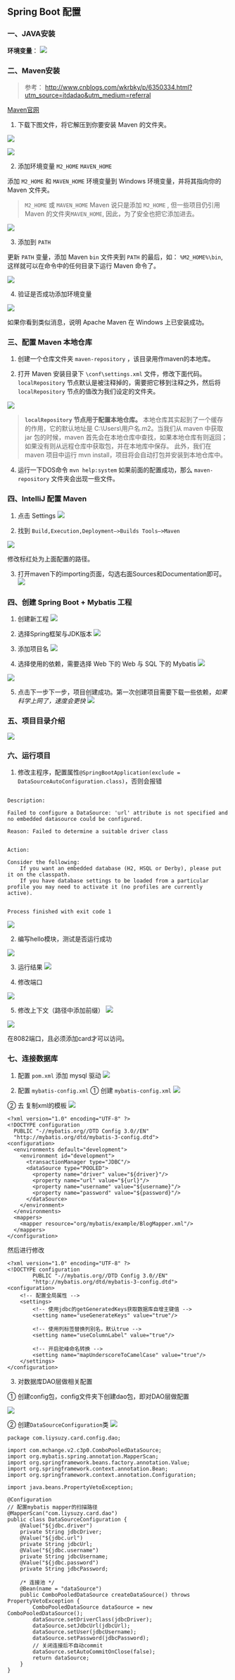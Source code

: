 
## Spring Boot 配置

### 一、JAVA安装

**环境变量**：
![](https://liysuzy-1257377207.cos.ap-beijing.myqcloud.com/HexoImg/20181209163836.png)

### 二、Maven安装

> 参考： http://www.cnblogs.com/wkrbky/p/6350334.html?utm_source=itdadao&utm_medium=referral

[Maven官网](http://maven.apache.org/download.cgi)

1. 下载下图文件，将它解压到你要安装 Maven 的文件夹。

![](https://liysuzy-1257377207.cos.ap-beijing.myqcloud.com/HexoImg/20181209164109.png)

![](https://liysuzy-1257377207.cos.ap-beijing.myqcloud.com/HexoImg/20181209164223.png)


2. 添加环境变量 `M2_HOME` `MAVEN_HOME`

添加 `M2_HOME` 和 `MAVEN_HOME` 环境变量到 Windows 环境变量，并将其指向你的 Maven 文件夹。

> `M2_HOME` 或 `MAVEN_HOME`
> Maven 说只是添加 `M2_HOME` , 但一些项目仍引用 Maven 的文件夹`MAVEN_HOME`, 因此，为了安全也把它添加进去。

![](https://liysuzy-1257377207.cos.ap-beijing.myqcloud.com/HexoImg/20181209164358.png)

3. 添加到 `PATH`

更新 `PATH` 变量，添加 Maven `bin` 文件夹到 `PATH` 的最后，如： `%M2_HOME%\bin`, 这样就可以在命令中的任何目录下运行 Maven 命令了。

![](https://liysuzy-1257377207.cos.ap-beijing.myqcloud.com/HexoImg/20181209164505.png)

4. 验证是否成功添加环境变量

![](https://liysuzy-1257377207.cos.ap-beijing.myqcloud.com/HexoImg/20181209164552.png)

如果你看到类似消息，说明 Apache Maven 在 Windows 上已安装成功。

### 三、配置 Maven 本地仓库

1. 创建一个仓库文件夹 `maven-repository` ，该目录用作maven的本地库。

2. 打开 Maven 安装目录下 `\conf\settings.xml` 文件，修改下面代码。`localRepository` 节点默认是被注释掉的，需要把它移到注释之外，然后将 `localRepository` 节点的值改为我们设定的文件夹。

![](https://liysuzy-1257377207.cos.ap-beijing.myqcloud.com/HexoImg/20181209165428.png)

> **`localRepository` 节点用于配置本地仓库。**
> 本地仓库其实起到了一个缓存的作用，它的默认地址是 C:\Users\用户名.m2。当我们从 maven 中获取 jar 包的时候，maven 首先会在本地仓库中查找，如果本地仓库有则返回；如果没有则从远程仓库中获取包，并在本地库中保存。
> 此外，我们在 maven 项目中运行 mvn install，项目将会自动打包并安装到本地仓库中。

4. 运行一下DOS命令
` mvn help:system `
如果前面的配置成功，那么 `maven-repository` 文件夹会出现一些文件。

### 四、IntelliJ 配置 Maven

1. 点击 Settings
![](https://liysuzy-1257377207.cos.ap-beijing.myqcloud.com/HexoImg/20181209164942.png)

2. 找到 `Build,Execution,Deployment–>Builds Tools–>Maven`

![](https://liysuzy-1257377207.cos.ap-beijing.myqcloud.com/HexoImg/20181209170337.png)

修改标红处为上面配置的路径。

3. 打开maven下的importing页面，勾选右面Sources和Documentation即可。 
![](https://liysuzy-1257377207.cos.ap-beijing.myqcloud.com/HexoImg/20181209171120.png)

### 四、创建 Spring Boot + Mybatis 工程

1. 创建新工程
![](https://liysuzy-1257377207.cos.ap-beijing.myqcloud.com/HexoImg/20181216204426.png)

2. 选择Spring框架与JDK版本
![](https://liysuzy-1257377207.cos.ap-beijing.myqcloud.com/HexoImg/20181216204516.png)

3. 添加项目名
![](https://liysuzy-1257377207.cos.ap-beijing.myqcloud.com/HexoImg/20181216204610.png)

4. 选择使用的依赖，需要选择 Web 下的 Web 与 SQL 下的 Mybatis 
![](https://liysuzy-1257377207.cos.ap-beijing.myqcloud.com/HexoImg/20181216204705.png)

![](https://liysuzy-1257377207.cos.ap-beijing.myqcloud.com/HexoImg/20181216204719.png)

5. 点击下一步下一步，项目创建成功。第一次创建项目需要下载一些依赖，_如果科学上网了，速度会更快_
![](https://liysuzy-1257377207.cos.ap-beijing.myqcloud.com/HexoImg/20181216205441.png)

### 五、项目目录介绍

![](https://liysuzy-1257377207.cos.ap-beijing.myqcloud.com/HexoImg/20181216210417.png)

### 六、运行项目
1. 修改主程序，配置属性`@SpringBootApplication(exclude = DataSourceAutoConfiguration.class)`，否则会报错

```

Description:

Failed to configure a DataSource: 'url' attribute is not specified and no embedded datasource could be configured.

Reason: Failed to determine a suitable driver class


Action:

Consider the following:
	If you want an embedded database (H2, HSQL or Derby), please put it on the classpath.
	If you have database settings to be loaded from a particular profile you may need to activate it (no profiles are currently active).


Process finished with exit code 1

```

![](https://liysuzy-1257377207.cos.ap-beijing.myqcloud.com/HexoImg/20181216211553.png)

2. 编写hello模块，测试是否运行成功

![](https://liysuzy-1257377207.cos.ap-beijing.myqcloud.com/HexoImg/20181216211730.png)

3. 运行结果
![](https://liysuzy-1257377207.cos.ap-beijing.myqcloud.com/HexoImg/20181216211829.png)

4. 修改端口

![](https://liysuzy-1257377207.cos.ap-beijing.myqcloud.com/HexoImg/20181216211957.png)

5. 修改上下文（路径中添加前缀）
![](https://liysuzy-1257377207.cos.ap-beijing.myqcloud.com/HexoImg/20181216212117.png)

![](https://liysuzy-1257377207.cos.ap-beijing.myqcloud.com/HexoImg/20181216212209.png)

在8082端口，且必须添加card才可以访问。

### 七、连接数据库

1. 配置 `pom.xml`
添加 mysql 驱动
![](https://liysuzy-1257377207.cos.ap-beijing.myqcloud.com/HexoImg/20181216221921.png)

2. 配置 `mybatis-config.xml`
① 创建 `mybatis-config.xml`
![](https://liysuzy-1257377207.cos.ap-beijing.myqcloud.com/HexoImg/20181216222116.png)

② 去 [](http://www.mybatis.org/mybatis-3/zh/getting-started.html)复制xml的模板
![](https://liysuzy-1257377207.cos.ap-beijing.myqcloud.com/HexoImg/20181216222339.png)
```
<?xml version="1.0" encoding="UTF-8" ?>
<!DOCTYPE configuration
  PUBLIC "-//mybatis.org//DTD Config 3.0//EN"
  "http://mybatis.org/dtd/mybatis-3-config.dtd">
<configuration>
  <environments default="development">
    <environment id="development">
      <transactionManager type="JDBC"/>
      <dataSource type="POOLED">
        <property name="driver" value="${driver}"/>
        <property name="url" value="${url}"/>
        <property name="username" value="${username}"/>
        <property name="password" value="${password}"/>
      </dataSource>
    </environment>
  </environments>
  <mappers>
    <mapper resource="org/mybatis/example/BlogMapper.xml"/>
  </mappers>
</configuration>
```
然后进行修改

```
<?xml version="1.0" encoding="UTF-8" ?>
<!DOCTYPE configuration
        PUBLIC "-//mybatis.org//DTD Config 3.0//EN"
        "http://mybatis.org/dtd/mybatis-3-config.dtd">
<configuration>
    <!-- 配置全局属性 -->
    <settings>
        <!-- 使用jdbc的getGeneratedKeys获取数据库自增主键值 -->
        <setting name="useGenerateKeys" value="true"/>

        <!-- 使用列标签替换列别名，默认true -->
        <setting name="useColumnLabel" value="true"/>

        <!-- 开启驼峰命名转换 -->
        <setting name="mapUnderscoreToCamelCase" value="true"/>
    </settings>
</configuration>
```

3. 对数据库DAO层做相关配置

① 创建config包，config文件夹下创建dao包，即对DAO层做配置

![](https://liysuzy-1257377207.cos.ap-beijing.myqcloud.com/HexoImg/20181216223126.png)

② 创建`DataSourceConfiguration`类
![](https://liysuzy-1257377207.cos.ap-beijing.myqcloud.com/HexoImg/20181216224234.png)
```
package com.liysuzy.card.config.dao;

import com.mchange.v2.c3p0.ComboPooledDataSource;
import org.mybatis.spring.annotation.MapperScan;
import org.springframework.beans.factory.annotation.Value;
import org.springframework.context.annotation.Bean;
import org.springframework.context.annotation.Configuration;

import java.beans.PropertyVetoException;

@Configuration
// 配置mybatis mapper的扫描路径
@MapperScan("com.liysuzy.card.dao")
public class DataSourceConfiguration {
    @Value("${jdbc.driver")
    private String jdbcDriver;
    @Value("${jdbc.url")
    private String jdbcUrl;
    @Value("${jdbc.username")
    private String jdbcUsername;
    @Value("${jdbc.password")
    private String jdbcPassword;

    /* 连接池 */
    @Bean(name = "dataSource")
    public ComboPooledDataSource createDataSource() throws PropertyVetoException {
        ComboPooledDataSource dataSource = new ComboPooledDataSource();
        dataSource.setDriverClass(jdbcDriver);
        dataSource.setJdbcUrl(jdbcUrl);
        dataSource.setUser(jdbcUsername);
        dataSource.setPassword(jdbcPassword);
        // 关闭连接后不自动commit
        dataSource.setAutoCommitOnClose(false);
        return dataSource;
    }
}


```